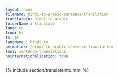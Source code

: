 ```yaml
---
layout: home
fileName: hindi-to-arabic-sentence-translation
translatein: hindi_to_arabic
folderName : translate
lang: en
from: hi
to: ar
langName : hindi-to
permalink: /hindi-to-arabic-sentence-translation
tool: sentence-translations
nointernationalization: true
---
```

{% include section/translateinto.html %}
